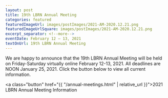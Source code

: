 ```yaml
--- 
layout: post
title: 19th LBRN Annual Meeting
categories: featured
featuredImageUrl: images/postImages/2021-AM-2020.12.21.png
featuredImageUrlSquare: images/postImages/2021-AM-2020.12.21.png
excerpt_separator: <!--more-->
eventDate: February 12 — 13, 2021
textOnUrl: 19th LBRN Annual Meeting
--- 
```

<p>We are happy to announce that the 19th LBRN Annual Meeting will be held on Friday-Saturday virtually online February 12-13, 2021. All deadlines are NOON January 25, 2021. <!--more-->Click the button below to view all current information.</p>
<p>

<a class="button" href="{{ "/annual-meetings.html" | relative_url }}">2021 LBRN Annual Meeting Information</a></p>